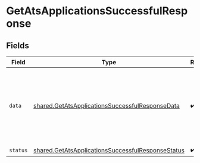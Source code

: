 # GetAtsApplicationsSuccessfulResponse


## Fields

| Field                                                                                                                                                                                                                                                                                                                                                                                                                                                                                                                                                                                                                                                                                                                                                                                                                                                                                                                                                                                                                                                                                                                                                                                                                                                                                                                                                                        | Type                                                                                                                                                                                                                                                                                                                                                                                                                                                                                                                                                                                                                                                                                                                                                                                                                                                                                                                                                                                                                                                                                                                                                                                                                                                                                                                                                                         | Required                                                                                                                                                                                                                                                                                                                                                                                                                                                                                                                                                                                                                                                                                                                                                                                                                                                                                                                                                                                                                                                                                                                                                                                                                                                                                                                                                                     | Description                                                                                                                                                                                                                                                                                                                                                                                                                                                                                                                                                                                                                                                                                                                                                                                                                                                                                                                                                                                                                                                                                                                                                                                                                                                                                                                                                                  | Example                                                                                                                                                                                                                                                                                                                                                                                                                                                                                                                                                                                                                                                                                                                                                                                                                                                                                                                                                                                                                                                                                                                                                                                                                                                                                                                                                                      |
| ---------------------------------------------------------------------------------------------------------------------------------------------------------------------------------------------------------------------------------------------------------------------------------------------------------------------------------------------------------------------------------------------------------------------------------------------------------------------------------------------------------------------------------------------------------------------------------------------------------------------------------------------------------------------------------------------------------------------------------------------------------------------------------------------------------------------------------------------------------------------------------------------------------------------------------------------------------------------------------------------------------------------------------------------------------------------------------------------------------------------------------------------------------------------------------------------------------------------------------------------------------------------------------------------------------------------------------------------------------------------------- | ---------------------------------------------------------------------------------------------------------------------------------------------------------------------------------------------------------------------------------------------------------------------------------------------------------------------------------------------------------------------------------------------------------------------------------------------------------------------------------------------------------------------------------------------------------------------------------------------------------------------------------------------------------------------------------------------------------------------------------------------------------------------------------------------------------------------------------------------------------------------------------------------------------------------------------------------------------------------------------------------------------------------------------------------------------------------------------------------------------------------------------------------------------------------------------------------------------------------------------------------------------------------------------------------------------------------------------------------------------------------------- | ---------------------------------------------------------------------------------------------------------------------------------------------------------------------------------------------------------------------------------------------------------------------------------------------------------------------------------------------------------------------------------------------------------------------------------------------------------------------------------------------------------------------------------------------------------------------------------------------------------------------------------------------------------------------------------------------------------------------------------------------------------------------------------------------------------------------------------------------------------------------------------------------------------------------------------------------------------------------------------------------------------------------------------------------------------------------------------------------------------------------------------------------------------------------------------------------------------------------------------------------------------------------------------------------------------------------------------------------------------------------------- | ---------------------------------------------------------------------------------------------------------------------------------------------------------------------------------------------------------------------------------------------------------------------------------------------------------------------------------------------------------------------------------------------------------------------------------------------------------------------------------------------------------------------------------------------------------------------------------------------------------------------------------------------------------------------------------------------------------------------------------------------------------------------------------------------------------------------------------------------------------------------------------------------------------------------------------------------------------------------------------------------------------------------------------------------------------------------------------------------------------------------------------------------------------------------------------------------------------------------------------------------------------------------------------------------------------------------------------------------------------------------------- | ---------------------------------------------------------------------------------------------------------------------------------------------------------------------------------------------------------------------------------------------------------------------------------------------------------------------------------------------------------------------------------------------------------------------------------------------------------------------------------------------------------------------------------------------------------------------------------------------------------------------------------------------------------------------------------------------------------------------------------------------------------------------------------------------------------------------------------------------------------------------------------------------------------------------------------------------------------------------------------------------------------------------------------------------------------------------------------------------------------------------------------------------------------------------------------------------------------------------------------------------------------------------------------------------------------------------------------------------------------------------------- |
| `data`                                                                                                                                                                                                                                                                                                                                                                                                                                                                                                                                                                                                                                                                                                                                                                                                                                                                                                                                                                                                                                                                                                                                                                                                                                                                                                                                                                       | [shared.GetAtsApplicationsSuccessfulResponseData](../../models/shared/getatsapplicationssuccessfulresponsedata.md)                                                                                                                                                                                                                                                                                                                                                                                                                                                                                                                                                                                                                                                                                                                                                                                                                                                                                                                                                                                                                                                                                                                                                                                                                                                           | :heavy_check_mark:                                                                                                                                                                                                                                                                                                                                                                                                                                                                                                                                                                                                                                                                                                                                                                                                                                                                                                                                                                                                                                                                                                                                                                                                                                                                                                                                                           | N/A                                                                                                                                                                                                                                                                                                                                                                                                                                                                                                                                                                                                                                                                                                                                                                                                                                                                                                                                                                                                                                                                                                                                                                                                                                                                                                                                                                          | {"next":"eyJwYWdlIjoxMiwibm90ZSI6InRoaXMgaXMganVzdCBhbiBleGFtcGxlIGFuZCBub3QgcmVwcmVzZW50YXRpdmUgZm9yIGEgcmVhbCBjdXJzb3IhIn0=","results":[{"id":"26vafvWSRmbhNcxJYqjCzuJg","remote_id":"32","outcome":"HIRED","rejection_reason_name":"Any text string","current_stage_id":"5J7L4b48wBfffYwek9Az9pkM","job_id":"H5daSm8e85Dmvmne3wLeCPhX","candidate_id":"H77fDF8uvEzGNPRubiz5DvQ7","changed_at":"2022-08-07T14:01:29.196Z","remote_deleted_at":null,"remote_created_at":"2022-08-07T14:01:29.196Z","remote_updated_at":"2022-08-07T14:01:29.196Z","remote_data":null,"candidate":{"id":"26vafvWSRmbhNcxJYqjCzuJg","remote_id":"32","first_name":"John","last_name":"Doe","email_addresses":[{"email_address":"john.doe@example.com","type":"PRIVATE"}],"tags":[{"id":"26vafvWSRmbhNcxJYqjCzuJg","remote_id":"32","name":"High Potential"}]},"current_stage":{"id":"26vafvWSRmbhNcxJYqjCzuJg","remote_id":"32","name":"Initial Screening"},"job":{"id":"26vafvWSRmbhNcxJYqjCzuJg","remote_id":"32","name":"Backend Engineer"},"interviews":[{"id":"26vafvWSRmbhNcxJYqjCzuJg","remote_id":"32","title":"Interview with John Doe","starting_at":"2023-06-26T14:30:00.000Z","ending_at":"2023-06-26T15:30:00.000Z","location":{"city":"Berlin","country":"DE","raw":"Berlin, Germany","state":"Berlin","street_1":"Lohmühlenstraße 65","street_2":null,"zip_code":"12435"}}]}]} |
| `status`                                                                                                                                                                                                                                                                                                                                                                                                                                                                                                                                                                                                                                                                                                                                                                                                                                                                                                                                                                                                                                                                                                                                                                                                                                                                                                                                                                     | [shared.GetAtsApplicationsSuccessfulResponseStatus](../../models/shared/getatsapplicationssuccessfulresponsestatus.md)                                                                                                                                                                                                                                                                                                                                                                                                                                                                                                                                                                                                                                                                                                                                                                                                                                                                                                                                                                                                                                                                                                                                                                                                                                                       | :heavy_check_mark:                                                                                                                                                                                                                                                                                                                                                                                                                                                                                                                                                                                                                                                                                                                                                                                                                                                                                                                                                                                                                                                                                                                                                                                                                                                                                                                                                           | N/A                                                                                                                                                                                                                                                                                                                                                                                                                                                                                                                                                                                                                                                                                                                                                                                                                                                                                                                                                                                                                                                                                                                                                                                                                                                                                                                                                                          |                                                                                                                                                                                                                                                                                                                                                                                                                                                                                                                                                                                                                                                                                                                                                                                                                                                                                                                                                                                                                                                                                                                                                                                                                                                                                                                                                                              |